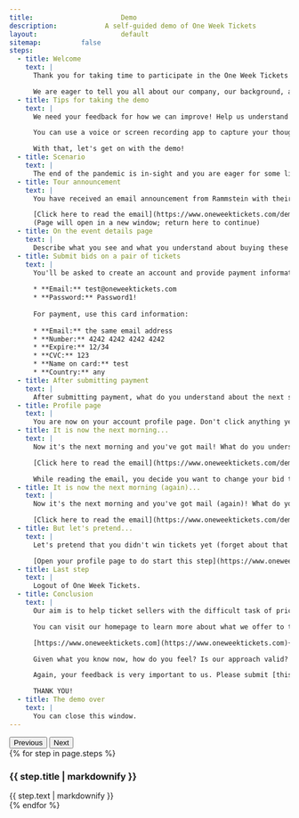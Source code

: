 ```yaml
---
title:						Demo
description:			A self-guided demo of One Week Tickets
layout:						default
sitemap:          false
steps:
  - title: Welcome
    text: |
      Thank you for taking time to participate in the One Week Tickets self-exploration demo! Your feedback is highly valuable to us as we prepare to launch this new and innovative approach to selling event tickets.

      We are eager to tell you all about our company, our background, and the problems we are trying to solve in the modern era of online event selling and buying, but telling you too much before you take this demo would bias your feedback. Therefore, please run through the demo first, writing down your feedback and thoughts along the way, and then at the end, we will tell you what our goal was and you can help us understand if you think we are on the right track or not.          
  - title: Tips for taking the demo
    text: |
      We need your feedback for how we can improve! Help us understand what you like and what you don't like. We need to know it all: the good, the bad, and the ugly. 

      You can use a voice or screen recording app to capture your thoughts, or you can type notes into our [feedback form](https://docs.google.com/forms/d/e/1FAIpQLSeDPsLOvDszweFjJk4ugbHJYWyrWec_LIjpQeQclQzS8Ty5uw/viewform){:target="_blank"} or even just email us at [feedback@oneweektickets.com](mailto:feedback@oneweektickets.com){:target="_blank"}.

      With that, let's get on with the demo!
  - title: Scenario
    text: |
      The end of the pandemic is in-sight and you are eager for some live entertainment! Today, you will be looking to purchase tickets for yourself and a friend to see the popular German rock band, Rammstein. You want to see them on May 20, 2022 in the city of Leipzig (Germany) at the Red Bull Arena. Have fun!
  - title: Tour announcement 
    text: |
      You have received an email announcement from Rammstein with their 2022 tour dates. Find the date you want to attend and click the link to continue. Reminder: You are looking for May 20, 2022 in the city of Leipzig (Germany) at the Red Bull Arena.

      [Click here to read the email](https://www.oneweektickets.com/demo/){:target="_blank"}
      (Page will open in a new window; return here to continue)
  - title: On the event details page
    text: |
      Describe what you see and what you understand about buying these tickets. How does that make you feel? Confused? Excited? Stressed? Let us know everything racing through your mind.
  - title: Submit bids on a pair of tickets
    text: |
      You'll be asked to create an account and provide payment information. You can use your own email address or this test email address. If you use your own, we will delete it after the test.
      
      * **Email:** test@oneweektickets.com
      * **Password:** Password1!
      
      For payment, use this card information: 
      
      * **Email:** the same email address
      * **Number:** 4242 4242 4242 4242 
      * **Expire:** 12/34 
      * **CVC:** 123 
      * **Name on card:** test 
      * **Country:** any
  - title: After submitting payment
    text: |
      After submitting payment, what do you understand about the next screen? How can it be better? Does any of this information surprise you, considering what you learned on the event details screen? Click continue.
  - title: Profile page
    text: |
      You are now on your account profile page. Don't click anything yet, just let us know what you think about it.
  - title: It is now the next morning...
    text: |
      Now it's the next morning and you've got mail! What do you understand about this email? How could it be better? 

      [Click here to read the email](https://www.oneweektickets.com/demo-email-bid-lost/){:target="_blank"}

      While reading the email, you decide you want to change your bid to a different price, and while you're at it, buy an extra ticket. Talk through how you do that (and do it).
  - title: It is now the next morning (again)...
    text: |
      Now it's the next morning and you've got mail (again)! What do you understand about this email? How could it be better?

      [Click here to read the email](https://www.oneweektickets.com/demo-email-bid-won/){:target="_blank"}
  - title: But let's pretend... 
    text: |
      Let's pretend that you didn't win tickets yet (forget about that last email) and you've decided that you don't want to attend this event. What would you do now? How can this be better?

      [Open your profile page to do start this step](https://www.oneweektickets.com/u/account-settings/profile/){:target="_blank"}
  - title: Last step
    text: |
      Logout of One Week Tickets.
  - title: Conclusion
    text: |
      Our aim is to help ticket sellers with the difficult task of price-discovery (ie: knowing how much they should sell their product for). Our approach ensures that seller's can maximize their revenues, but not at the expense of ticket buyers. By utilizing the 7-day rolling auction design, we help buyers buy tickets at a fair price, while maximizing revenues for the seller. Simultanious to this, we also squeeze out any potential profit margins for the secondary-market, which exploits under-priced tickets by buying low and selling them at a huge markup to real fans. 

      You can visit our homepage to learn more about what we offer to ticket sellers. 

      [https://www.oneweektickets.com](https://www.oneweektickets.com){:target="_blank"}

      Given what you know now, how do you feel? Is our approach valid? As an events ticket buyer, would you engage in such a service? 

      Again, your feedback is very important to us. Please submit [this feedback form](https://docs.google.com/forms/d/e/1FAIpQLSeDPsLOvDszweFjJk4ugbHJYWyrWec_LIjpQeQclQzS8Ty5uw/viewform){:target="_blank"} or send us an email with your thoughts to [feedback@oneweektickets.com](mailto:feedback@oneweektickets.com){:target="_blank"}. 

      THANK YOU!
  - title: The demo over
    text: |
      You can close this window.
---
```


<div class="d-flex align-items-center">
  <div class="container">
    <div class="row">
      <div class="offset-lg-2 col-lg-8 col-12">
        <div class="p-4 p-lg-8">
          <div class="card">
            <div class="card-header">
              <div class="d-grid gap-2 d-md-flex justify-content-md-end">
                <button type="button" class="btn btn-primary me-md-2" data-bs-target="#carouselDemo" data-bs-slide="prev">Previous</button>
                <button type="button" class="btn btn-primary" data-bs-target="#carouselDemo" data-bs-slide="next">Next</button>
              </div>
            </div>
            <div class="card-body">
              <div id="carouselDemo" class="carousel slide" data-bs-ride="carousel" data-bs-interval="false">
                <div class="carousel-inner">
                  {% for step in page.steps %}
                  <div class="carousel-item min-vh-40{% if forloop.first == true %} active{% endif %}">
                    <h3>{{ step.title | markdownify }}</h3>
                    {{ step.text | markdownify }}
                  </div>
                  {% endfor %}
                </div>
              </div>
            </div>
          </div>
        </div>
      </div>
    </div>
  </div>
</div>